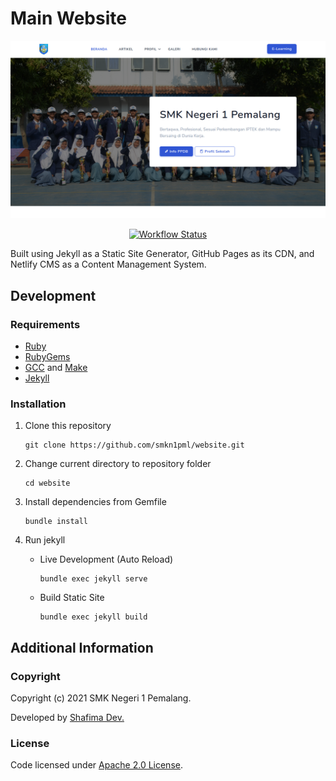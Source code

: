 # Main Website

![Website Screenshot](assets/images/screenshot.png)

<p align="center">
    <a href="https://github.com/smkn1pml/website/actions/workflows/publish.yml">
        <img alt="Workflow Status" src="https://github.com/smkn1pml/website/actions/workflows/publish.yml/badge.svg">
    </a>
</p>

Built using Jekyll as a Static Site Generator, GitHub Pages as its CDN, and Netlify CMS as a Content Management System.

## Development

### Requirements

- [Ruby](https://www.ruby-lang.org/en/downloads/)
- [RubyGems](https://rubygems.org/pages/download/)
- [GCC](https://gcc.gnu.org/install/) and [Make](https://www.gnu.org/software/make/)
- [Jekyll](https://jekyllrb.com/docs/installation/)

### Installation

1. Clone this repository
   ```
   git clone https://github.com/smkn1pml/website.git
   ```

2. Change current directory to repository folder
   ```
   cd website
   ```

3. Install dependencies from Gemfile
   ```
   bundle install
   ```

4. Run jekyll
   
   - Live Development (Auto Reload)
        ```
        bundle exec jekyll serve
        ```
        
   - Build Static Site
       ```
       bundle exec jekyll build
       ```

## Additional Information

### Copyright

Copyright (c) 2021 SMK Negeri 1 Pemalang.

Developed by [Shafima Dev.](https://github.com/sProDev)

### License

Code licensed under [Apache 2.0 License](LICENSE).